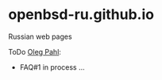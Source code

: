 # openbsd-ru.github.io
Russian web pages

ToDo [Oleg Pahl](https://github.com/oleg-pahl):

* FAQ#1 in process ...
